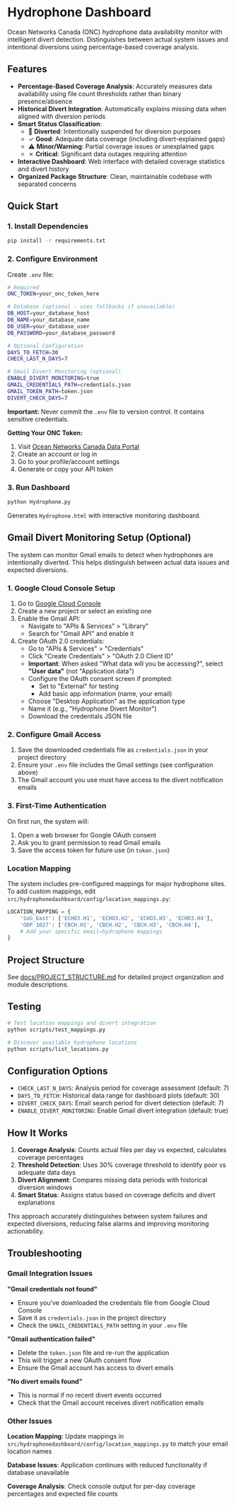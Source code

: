 # Hydrophone Dashboard

Ocean Networks Canada (ONC) hydrophone data availability monitor with intelligent divert detection. Distinguishes between actual system issues and intentional diversions using percentage-based coverage analysis.

## Features

- **Percentage-Based Coverage Analysis**: Accurately measures data availability using file count thresholds rather than binary presence/absence
- **Historical Divert Integration**: Automatically explains missing data when aligned with diversion periods
- **Smart Status Classification**:
  - 🔄 **Diverted**: Intentionally suspended for diversion purposes
  - ✓ **Good**: Adequate data coverage (including divert-explained gaps)
  - ⚠ **Minor/Warning**: Partial coverage issues or unexplained gaps
  - ✗ **Critical**: Significant data outages requiring attention
- **Interactive Dashboard**: Web interface with detailed coverage statistics and divert history
- **Organized Package Structure**: Clean, maintainable codebase with separated concerns

## Quick Start

### 1. Install Dependencies

```bash
pip install -r requirements.txt
```

### 2. Configure Environment

Create `.env` file:

```bash
# Required
ONC_TOKEN=your_onc_token_here

# Database (optional - uses fallbacks if unavailable)
DB_HOST=your_database_host
DB_NAME=your_database_name  
DB_USER=your_database_user
DB_PASSWORD=your_database_password

# Optional Configuration
DAYS_TO_FETCH=30
CHECK_LAST_N_DAYS=7

# Gmail Divert Monitoring (optional)
ENABLE_DIVERT_MONITORING=true
GMAIL_CREDENTIALS_PATH=credentials.json
GMAIL_TOKEN_PATH=token.json
DIVERT_CHECK_DAYS=7
```

**Important:** Never commit the `.env` file to version control. It contains sensitive credentials.

**Getting Your ONC Token:**
1. Visit [Ocean Networks Canada Data Portal](https://data.oceannetworks.ca/)
2. Create an account or log in
3. Go to your profile/account settings
4. Generate or copy your API token

### 3. Run Dashboard

```bash
python Hydrophone.py
```

Generates `Hydrophone.html` with interactive monitoring dashboard.

## Gmail Divert Monitoring Setup (Optional)

The system can monitor Gmail emails to detect when hydrophones are intentionally diverted. This helps distinguish between actual data issues and expected diversions.

### 1. Google Cloud Console Setup

1. Go to [Google Cloud Console](https://console.cloud.google.com/)
2. Create a new project or select an existing one
3. Enable the Gmail API:
   - Navigate to "APIs & Services" > "Library"
   - Search for "Gmail API" and enable it
4. Create OAuth 2.0 credentials:
   - Go to "APIs & Services" > "Credentials"
   - Click "Create Credentials" > "OAuth 2.0 Client ID"
   - **Important**: When asked "What data will you be accessing?", select **"User data"** (not "Application data")
   - Configure the OAuth consent screen if prompted:
     - Set to "External" for testing
     - Add basic app information (name, your email)
   - Choose "Desktop Application" as the application type
   - Name it (e.g., "Hydrophone Divert Monitor")
   - Download the credentials JSON file

### 2. Configure Gmail Access

1. Save the downloaded credentials file as `credentials.json` in your project directory
2. Ensure your `.env` file includes the Gmail settings (see configuration above)
3. The Gmail account you use must have access to the divert notification emails

### 3. First-Time Authentication

On first run, the system will:
1. Open a web browser for Google OAuth consent
2. Ask you to grant permission to read Gmail emails
3. Save the access token for future use (in `token.json`)

### Location Mapping
The system includes pre-configured mappings for major hydrophone sites. To add custom mappings, edit `src/hydrophonedashboard/config/location_mappings.py`:

```python
LOCATION_MAPPING = {
    'SoG_East': ['ECHO3.H1', 'ECHO3.H2', 'ECHO3.H3', 'ECHO3.H4'],
    'ODP 1027': ['CBCH.H1', 'CBCH.H2', 'CBCH.H3', 'CBCH.H4'],
    # Add your specific email→hydrophone mappings
}
```

## Project Structure

See [docs/PROJECT_STRUCTURE.md](docs/PROJECT_STRUCTURE.md) for detailed project organization and module descriptions.

## Testing

```bash
# Test location mappings and divert integration
python scripts/test_mappings.py

# Discover available hydrophone locations
python scripts/list_locations.py
```

## Configuration Options

- `CHECK_LAST_N_DAYS`: Analysis period for coverage assessment (default: 7)
- `DAYS_TO_FETCH`: Historical data range for dashboard plots (default: 30)
- `DIVERT_CHECK_DAYS`: Email search period for divert detection (default: 7)
- `ENABLE_DIVERT_MONITORING`: Enable Gmail divert integration (default: true)

## How It Works

1. **Coverage Analysis**: Counts actual files per day vs expected, calculates coverage percentages
2. **Threshold Detection**: Uses 30% coverage threshold to identify poor vs adequate data days  
3. **Divert Alignment**: Compares missing data periods with historical diversion windows
4. **Smart Status**: Assigns status based on coverage deficits and divert explanations

This approach accurately distinguishes between system failures and expected diversions, reducing false alarms and improving monitoring actionability.

## Troubleshooting

### Gmail Integration Issues

**"Gmail credentials not found"**
- Ensure you've downloaded the credentials file from Google Cloud Console
- Save it as `credentials.json` in the project directory
- Check the `GMAIL_CREDENTIALS_PATH` setting in your `.env` file

**"Gmail authentication failed"**
- Delete the `token.json` file and re-run the application
- This will trigger a new OAuth consent flow
- Ensure the Gmail account has access to divert emails

**"No divert emails found"**
- This is normal if no recent divert events occurred
- Check that the Gmail account receives divert notification emails

### Other Issues

**Location Mapping**: Update mappings in `src/hydrophonedashboard/config/location_mappings.py` to match your email location names

**Database Issues**: Application continues with reduced functionality if database unavailable

**Coverage Analysis**: Check console output for per-day coverage percentages and expected file counts 
